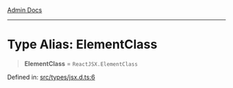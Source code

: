 [Admin Docs](/)

---

# Type Alias: ElementClass

> **ElementClass** = `ReactJSX.ElementClass`

Defined in: [src/types/jsx.d.ts:6](https://github.com/PalisadoesFoundation/talawa-admin/blob/main/src/types/jsx.d.ts#L6)
